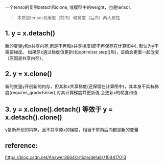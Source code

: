 一个tenso的复制detach和clone, 或模型中的weight，也是tensor.

>本质是tensor具用值（前向）和梯度（后向）两大属性

## 1. y = x.detach()
新的变量y和x共享内存,但是不再和x共享梯度(即不再保存在计算图中), 默认为y不需要梯度。 如果原x通过梯度值更新(如optimizer.step()后)，该值会更着一起改变（原因是共享内存）。

## 2. y = x.clone()
新的变量y开创新的内存，但其和x共享梯度(还保留在计算图中)，其本身不具有梯度(requires_grad=Falser),对其计算梯度并更新值,会更新x的梯度和值.

## 3. y = x.clone().detach() 等效于  y = x.detach().clone()
y是新开创的内存，且不共享原x的梯度，相当于前向后向都是新的变量

## reference:
https://blog.csdn.net/Answer3664/article/details/104417013
